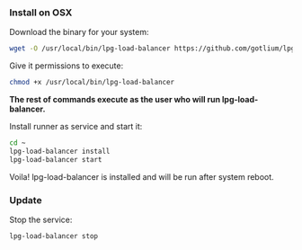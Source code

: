 ### Install on OSX

Download the binary for your system:

```bash
wget -O /usr/local/bin/lpg-load-balancer https://github.com/gotlium/lpg-load-balancer/releases/download/lpg-load-balancer-OSX
```

Give it permissions to execute:

```bash
chmod +x /usr/local/bin/lpg-load-balancer
```

**The rest of commands execute as the user who will run lpg-load-balancer.**

Install runner as service and start it:

```bash
cd ~
lpg-load-balancer install
lpg-load-balancer start
```

Voila! lpg-load-balancer is installed and will be run after system reboot.

### Update

Stop the service:

```bash
lpg-load-balancer stop
```
